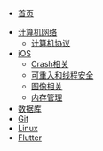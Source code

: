 
- [ 首页 ](/)
* [计算机网络](source/计算机网络/计算机网络.md)
	* [计算机协议](source/计算机网络/计算机网络.md)
* [iOS]()
	* [Crash相关]()
	* [可重入和线程安全]()
	* [图像相关]()
	* [内存管理]()
* [数据库]()
* [Git]()
* [Linux]()
* [Flutter]()

